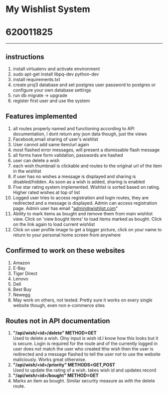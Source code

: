 My Wishlist System
===================
620011825
============


-------------

instructions
-------------
1. install virtualenv and activate environment
2. sudo apt-get install libpq-dev python-dev
3. install requirements.txt
4. create proj3 database and set postgres user password to postgres or configure your own database settings
5. run db migrate -> upgrade
6. register first user and use the system

Features implemented
--------------------

1. all routes properly named and functioning according to API documentation, I dont return any json data though, just the views
2. Facebook,email sharing of user's wishlist
3. User cannot add same item/url again
4. most flashed error messages, will present a dismissable flash message
5. all forms have form validation, passwords are hashed
6. user can delete a wish
7. each wish thumbnail is clickable and routes to the original url of the item in the wishlist
8. if user has no wishes a message is displayed and sharing is disabled/hidden. As soon as a wish is added, sharing is enabled
9. Five star rating system implemented. Wishlist is sorted based on rating. Higher rated wishes at top of list
10. Logged user tries to access registration and login routes, they are redirected and a message is displayed. Admin can access registration page. Admin user has email "admin@wishlist.com"
11. Ability to mark items as bought and remove them from main wishlist view. Click on 'view bought items' to load items marked as bought. Click on the link again to load current wishlist
12. Click on user profile image to get a bigger picture, click on your name to return to your personal home screen from anywhere


Confirmed to work on these websites
-----------------------------------
1. Amazon
2. E-Bay
3. Tiger Direct
4. Lenovo
5. Dell
6. Best Buy
7. Newegg
7. May work on others, not tested. Pretty sure it works on every single website though, even non e-commerce sites


Routes not in API documentation
-------------------------------
1. **"/api/wish/\<id\>/delete" METHOD=GET**  
      Used to delete a wish. Olny input is wish id.I know how this looks but it is secure. Login is required for the route and of the currently 
      logged in user does not match the user who created tthe wish then the user is redirected and a message
      flashed to tell the user not to use the website maliciously. Works great otherwise.
2. **"/api/wish/\<id\>/priority" METHODS=GET,POST**  
     Used to update the rating of a wish. takes wish id and updates record
3. **"/api/wish/\<id\>/bought" METHOD=GET**
4.   Marks an item as bought. Similar security measure as with the delete route.